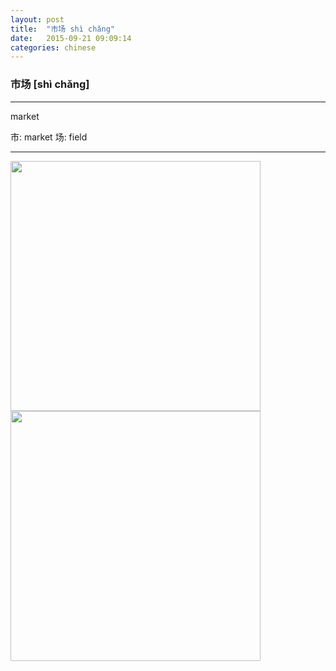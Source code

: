 ```yaml
---
layout: post
title:  "市场 shì chǎng"
date:   2015-09-21 09:09:14
categories: chinese
---
```

### 市场 [shì chǎng]
-----------

  market
  
  市: market
  场: field

-----------

<img width='400' src="/wombats-learning/images/shichang_2.jpg"/>
<img width='400' src="/wombats-learning/images/shichang_1.jpg"/>










